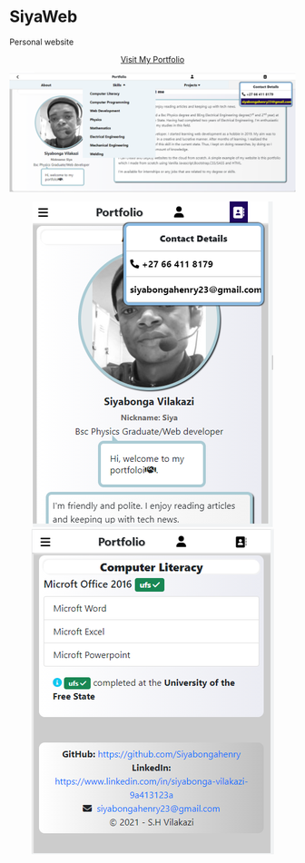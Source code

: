 # SiyaWeb
Personal website

  
<p align="center"><a href="">Visit My Portfolio</a></p>
<p align="center">
  <img src="https://github.com/Siyabongahenry/Project-Images/blob/main/SiyaWeb/img1.png"/>
</p>
<p align="center">
  <img src="https://github.com/Siyabongahenry/Project-Images/blob/main/SiyaWeb/img2.png"/>
  <img src="https://github.com/Siyabongahenry/Project-Images/blob/main/SiyaWeb/img3.png"/>
</p>

